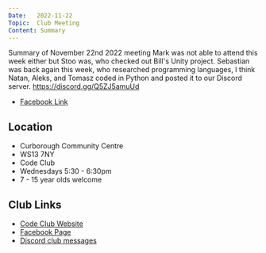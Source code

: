 ```yaml
---
Date:   2022-11-22
Topic:  Club Meeting
Content: Summary
---
```



Summary of November 22nd 2022 meeting
Mark was not able to attend this week either but Stoo was, who checked out Bill's Unity project.
Sebastian was back again this week, who researched programming languages, I think
Natan, Aleks, and Tomasz coded in Python and posted it to our Discord server.
https://discord.gg/Q5ZJ5amuUd

* [Facebook Link](https://www.facebook.com/720665616418529/posts/644602520691506)

## Location

* Curborough Community Centre
* WS13 7NY
* Code Club
* Wednesdays 5:30 - 6:30pm
* 7 - 15 year olds welcome

## Club Links

* [Code Club Website](https://lichfield-code-club.github.io/)
* [Facebook Page](https://www.facebook.com/LichfieldCoders)
* [Discord club messages](https://discord.gg/szz6xGK)
